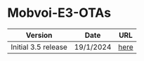 # Mobvoi-E3-OTAs

| Version | Date | URL |
| ---- | ----------- | -------------- |
| Initial 3.5 release | 19/1/2024 | [here](https://android.googleapis.com/packages/ota-api/package/f48372ce7514a3e21df5e1404dc85749598a3985.zip) |

